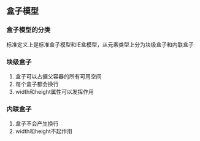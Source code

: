 ## 盒子模型

### 盒子模型的分类
标准定义上是标准盒子模型和IE盒模型，从元素类型上分为块级盒子和内联盒子

### 块级盒子
1. 盒子可以占据父容器的所有可用空间
2. 每个盒子都会换行
3. width和height属性可以发挥作用

### 内联盒子
1. 盒子不会产生换行
2. width和height不起作用


